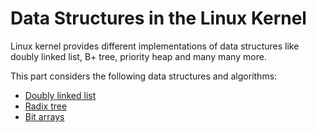 Data Structures in the Linux Kernel
========================================================================

Linux kernel provides different implementations of data structures like doubly linked list, B+ tree, priority heap and many many more.

This part considers the following data structures and algorithms:

  * [Doubly linked list](linux-datastructures1.md)
  * [Radix tree](linux-datastructures1.md)
  * [Bit arrays](linux-datastructures1.md)
